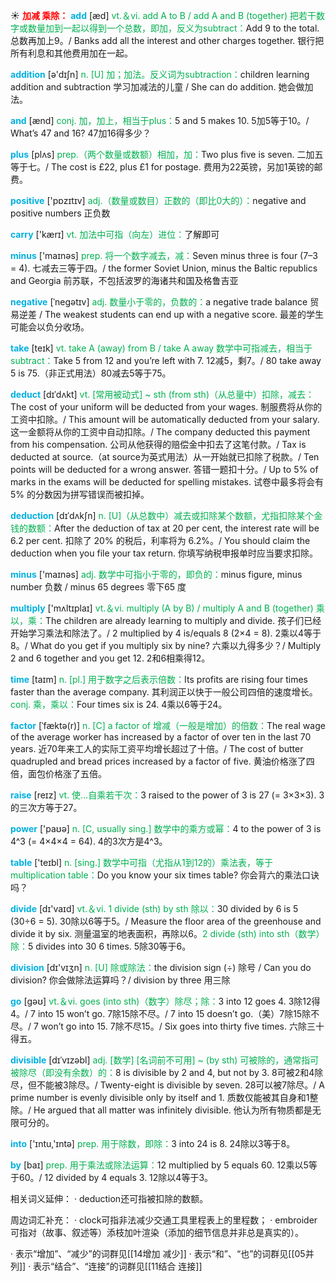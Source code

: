 ☀ <font color="red">**加减 乘除：**</font>
<font color="sky blue">**add**</font> [æd] 
<font color="#00b050">vt.＆vi. add A to B / add A and B (together) 把若干数字或数量加到一起以得到一个总数，即加，反义为subtract：</font>Add 9 to the total. 总数再加上9。/ Banks add all the interest and other charges together. 银行把所有利息和其他费用加在一起。

<font color="sky blue">**addition**</font> [ə'dɪʃn] 
<font color="#00b050">n. [U] 加；加法。反义词为subtraction：</font>children learning addition and subtraction 学习加减法的儿童 / She can do addition. 她会做加法。

<font color="sky blue">**and**</font> [ænd] 
<font color="#00b050">conj. 加，加上，相当于plus：</font>5 and 5 makes 10. 5加5等于10。/ What’s 47 and 16? 47加16得多少？ 

<font color="sky blue">**plus**</font> [plʌs] 
<font color="#00b050">prep.（两个数量或数额）相加，加：</font>Two plus five is seven. 二加五等于七。/ The cost is £22, plus £1 for postage. 费用为22英镑，另加1英镑的邮费。

<font color="sky blue">**positive**</font> ['pɒzɪtɪv] 
<font color="#00b050">adj.（数量或数目）正数的（即比0大的）：</font>negative and positive numbers 正负数

<font color="sky blue">**carry**</font> ['kærɪ] 
<font color="#00b050">vt. 加法中可指（向左）进位：</font>了解即可

<font color="sky blue">**minus**</font> ['maɪnəs] 
<font color="#00b050">prep. 将一个数字减去，减：</font>Seven minus three is four (7–3 = 4). 七减去三等于四。/ the former Soviet Union, minus the Baltic republics and Georgia 前苏联，不包括波罗的海诸共和国及格鲁吉亚
           
<font color="sky blue">**negative**</font> [ˈnegətɪv]
<font color="#00b050">adj. 数量小于零的，负数的：</font>a negative trade balance 贸易逆差 / The weakest students can end up with a negative score. 最差的学生可能会以负分收场。

<font color="sky blue">**take**</font> [teɪk] 
<font color="#00b050">vt. take A (away) from B / take A away 数学中可指减去，相当于subtract：</font>Take 5 from 12 and you’re left with 7. 12减5，剩7。/ 80 take away 5 is 75.（非正式用法）80减去5等于75。
                      
<font color="sky blue">**deduct**</font> [dɪˈdʌkt]
<font color="#00b050">vt. [常用被动式] ~ sth (from sth)（从总量中）扣除，减去：</font>The cost of your uniform will be deducted from your wages. 制服费将从你的工资中扣除。/ This amount will be automatically deducted from your salary. 这一金额将从你的工资中自动扣除。/ The company deducted this payment from his compensation. 公司从他获得的赔偿金中扣去了这笔付款。/ Tax is deducted at source.（at source为英式用法）从一开始就已扣除了税款。/ Ten points will be deducted for a wrong answer. 答错一题扣十分。/ Up to 5% of marks in the exams will be deducted for spelling mistakes. 试卷中最多将会有 5% 的分数因为拼写错误而被扣掉。

<font color="sky blue">**deduction**</font> [dɪˈdʌkʃn]
<font color="#00b050">n. [U]（从总数中）减去或扣除某个数额，尤指扣除某个金钱的数额：</font>After the deduction of tax at 20 per cent, the interest rate will be 6.2 per cent. 扣除了 20% 的税后，利率将为 6.2%。/ You should claim the deduction when you file your tax return. 你填写纳税申报单时应当要求扣除。

<font color="sky blue">**minus**</font> ['maɪnəs] 
<font color="#00b050">adj. 数学中可指小于零的，即负的：</font>minus figure, minus number 负数 / minus 65 degrees 零下65 度

<font color="sky blue">**multiply**</font> ['mʌltɪplaɪ] 
<font color="#00b050">vt.＆vi. multiply (A by B) / multiply A and B (together) 乘以，乘：</font>The children are already learning to multiply and divide. 孩子们已经开始学习乘法和除法了。/ 2 multiplied by 4 is/equals 8 (2×4 = 8). 2乘以4等于8。/ What do you get if you multiply six by nine? 六乘以九得多少？/ Multiply 2 and 6 together and you get 12. 2和6相乘得12。

<font color="sky blue">**time**</font> [taɪm] 
<font color="#00b050">n. [pl.] 用于数字之后表示倍数：</font>Its profits are rising four times faster than the average company. 其利润正以快于一般公司四倍的速度增长。<font color="#00b050">conj. 乘，乘以：</font>Four times six is 24. 4乘以6等于24。
           
<font color="sky blue">**factor**</font> [ˈfæktə(r)]
<font color="#00b050">n. [C] a factor of 增减（一般是增加）的倍数：</font>The real wage of the average worker has increased by a factor of over ten in the last 70 years. 近70年来工人的实际工资平均增长超过了十倍。/ The cost of butter quadrupled and bread prices increased by a factor of five. 黄油价格涨了四倍，面包价格涨了五倍。

<font color="sky blue">**raise**</font> [reɪz] 
<font color="#00b050">vt. 使…自乘若干次：</font>3 raised to the power of 3 is 27 (= 3×3×3). 3的三次方等于27。

<font color="sky blue">**power**</font> ['paʊə] 
<font color="#00b050">n. [C, usually sing.] 数学中的乘方或幂：</font>4 to the power of 3 is 4^3 (= 4×4×4 = 64). 4的3次方是4^3。

<font color="sky blue">**table**</font> ['teɪbl] 
<font color="#00b050">n. [sing.] 数学中可指（尤指从1到12的）乘法表，等于multiplication table：</font>Do you know your six times table? 你会背六的乘法口诀吗？

<font color="sky blue">**divide**</font> [dɪ'vaɪd] 
<font color="#00b050">vt.＆vi. 1 divide (sth) by sth 除以：</font>30 divided by 6 is 5 (30÷6 = 5). 30除以6等于5。/ Measure the floor area of the greenhouse and divide it by six. 测量温室的地表面积，再除以6。<font color="#00b050">2 divide (sth) into sth（数学）除：</font>5 divides into 30 6 times. 5除30等于6。

<font color="sky blue">**division**</font> [dɪ'vɪӡn] 
<font color="#00b050">n. [U] 除或除法：</font>the division sign (÷) 除号 / Can you do division? 你会做除法运算吗？/ division by three 用三除

<font color="sky blue">**go**</font> [ɡəʊ] 
<font color="#00b050">vt.＆vi. goes (into sth)（数字）除尽；除：</font>3 into 12 goes 4. 3除12得4。/ 7 into 15 won’t go. 7除15除不尽。/ 7 into 15 doesn’t go.（美）7除15除不尽。/ 7 won’t go into 15. 7除不尽15。/ Six goes into thirty five times. 六除三十得五。
           
<font color="sky blue">**divisible**</font> [dɪˈvɪzəbl]
<font color="#00b050">adj. [数学] [名词前不可用] ~ (by sth) 可被除的，通常指可被除尽（即没有余数）的：</font>8 is divisible by 2 and 4, but not by 3. 8可被2和4除尽，但不能被3除尽。/ Twenty-eight is divisible by seven. 28可以被7除尽。/ A prime number is evenly divisible only by itself and 1. 质数仅能被其自身和1整除。/ He argued that all matter was infinitely divisible. 他认为所有物质都是无限可分的。

<font color="sky blue">**into**</font> ['ɪntu,'ɪntə] 
<font color="#00b050">prep. 用于除数，即除：</font>3 into 24 is 8. 24除以3等于8。

<font color="sky blue">**by**</font> [baɪ] 
<font color="#00b050">prep. 用于乘法或除法运算：</font>12 multiplied by 5 equals 60. 12乘以5等于60。/ 12 divided by 4 equals 3. 12除以4等于3。

相关词义延伸：
· deduction还可指被扣除的数额。

周边词汇补充：
· clock可指非法减少交通工具里程表上的里程数；
· embroider可指对（故事、叙述等）添枝加叶渲染（添加的细节信息并非总是真实的）。

· 表示“增加”、“减少”的词群见[[14增加 减少]]
· 表示“和”、“也”的词群见[[05并列]]
· 表示“结合”、“连接”的词群见[[11结合 连接]]
